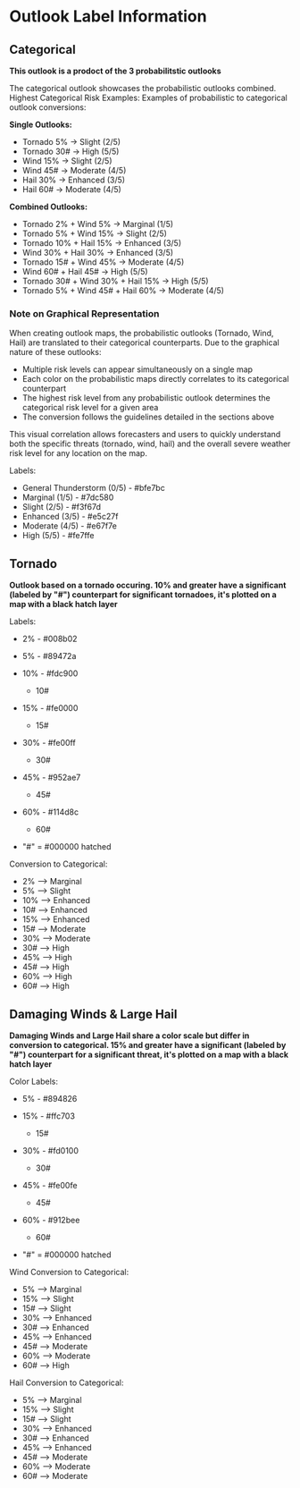 # Outlook Label Information

## Categorical
**This outlook is a prodoct of the 3 probabilitstic outlooks**

The categorical outlook showcases the probabilistic outlooks combined.
Highest Categorical Risk Examples:
Examples of probabilistic to categorical outlook conversions:

**Single Outlooks:**
- Tornado 5% → Slight (2/5)
- Tornado 30# → High (5/5)
- Wind 15% → Slight (2/5)
- Wind 45# → Moderate (4/5)
- Hail 30% → Enhanced (3/5)
- Hail 60# → Moderate (4/5)

**Combined Outlooks:**
- Tornado 2% + Wind 5% → Marginal (1/5)
- Tornado 5% + Wind 15% → Slight (2/5)
- Tornado 10% + Hail 15% → Enhanced (3/5)
- Wind 30% + Hail 30% → Enhanced (3/5)
- Tornado 15# + Wind 45% → Moderate (4/5)
- Wind 60# + Hail 45# → High (5/5)
- Tornado 30# + Wind 30% + Hail 15% → High (5/5)
- Tornado 5% + Wind 45# + Hail 60% → Moderate (4/5)

### Note on Graphical Representation

When creating outlook maps, the probabilistic outlooks (Tornado, Wind, Hail) are translated to their categorical counterparts. Due to the graphical nature of these outlooks:

- Multiple risk levels can appear simultaneously on a single map
- Each color on the probabilistic maps directly correlates to its categorical counterpart
- The highest risk level from any probabilistic outlook determines the categorical risk level for a given area
- The conversion follows the guidelines detailed in the sections above

This visual correlation allows forecasters and users to quickly understand both the specific threats (tornado, wind, hail) and the overall severe weather risk level for any location on the map. 

Labels:
- General Thunderstorm (0/5) - #bfe7bc
- Marginal (1/5) - #7dc580
- Slight (2/5) - #f3f67d
- Enhanced (3/5) - #e5c27f
- Moderate (4/5) - #e67f7e
- High (5/5) - #fe7ffe

## Tornado
**Outlook based on a tornado occuring. 10% and greater have a significant (labeled by "#") counterpart for significant tornadoes, it's plotted on a map with a black hatch layer**

Labels:
- 2% - #008b02
- 5% - #89472a
- 10% - #fdc900
    - 10#
- 15% - #fe0000
    - 15#
- 30% - #fe00ff
    - 30#
- 45% - #952ae7
    - 45#
- 60% - #114d8c
    - 60#

- "#" = #000000 hatched

Conversion to Categorical:
- 2% --> Marginal
- 5% --> Slight
- 10% --> Enhanced
- 10# --> Enhanced
- 15% --> Enhanced
- 15# --> Moderate
- 30% --> Moderate
- 30# --> High
- 45% --> High
- 45# --> High
- 60% --> High
- 60# --> High

## Damaging Winds & Large Hail
**Damaging Winds and Large Hail share a color scale but differ in conversion to categorical. 15% and greater have a significant (labeled by "#") counterpart for a significant threat, it's plotted on a map with a black hatch layer**

Color Labels:
- 5% - #894826
- 15% - #ffc703
    - 15#
- 30% - #fd0100
    - 30#
- 45% - #fe00fe
    - 45#
- 60% - #912bee
    - 60#

- "#" = #000000 hatched

Wind Conversion to Categorical:
- 5% --> Marginal
- 15% --> Slight
- 15# --> Slight
- 30% --> Enhanced
- 30# --> Enhanced
- 45% --> Enhanced
- 45# --> Moderate
- 60% --> Moderate
- 60# --> High

Hail Conversion to Categorical: 
- 5% --> Marginal
- 15% --> Slight
- 15# --> Slight
- 30% --> Enhanced
- 30# --> Enhanced
- 45% --> Enhanced
- 45# --> Moderate
- 60% --> Moderate
- 60# --> Moderate